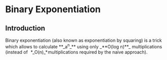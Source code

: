 # Binary Exponentiation
## Introduction
<p>
Binary exponentiation (also known as exponentiation by squaring) is a trick which allows to calculate **_a<sup>n</sup>_** using only _**O(log n)**_ multiplications (instead of  
*_O(n)_* multiplications required by the naive approach).
</p>
